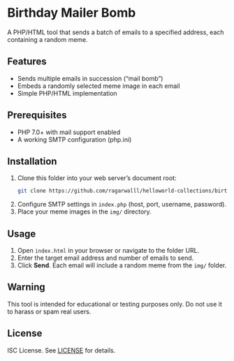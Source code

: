 # Birthday Mailer Bomb

A PHP/HTML tool that sends a batch of emails to a specified address, each containing a random meme.

## Features

- Sends multiple emails in succession (“mail bomb”)
- Embeds a randomly selected meme image in each email
- Simple PHP/HTML implementation

## Prerequisites

- PHP 7.0+ with mail support enabled
- A working SMTP configuration (php.ini)

## Installation

1. Clone this folder into your web server’s document root:
   ```bash
   git clone https://github.com/ragarwalll/helloworld-collections/birthday-mailer-bomb-master.git
   ```
2. Configure SMTP settings in `index.php` (host, port, username, password).
3. Place your meme images in the `img/` directory.

## Usage

1. Open `index.html` in your browser or navigate to the folder URL.
2. Enter the target email address and number of emails to send.
3. Click **Send**. Each email will include a random meme from the `img/` folder.

## Warning

This tool is intended for educational or testing purposes only. Do not use it to harass or spam real users.

## License

ISC License. See [LICENSE](../LICENSE) for details.
